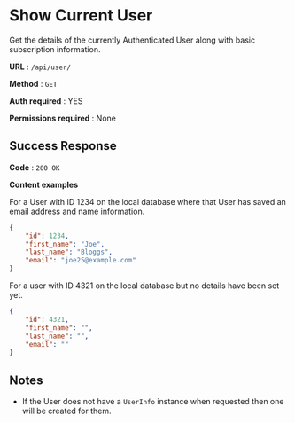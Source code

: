 # Show Current User

Get the details of the currently Authenticated User along with basic
subscription information.

**URL** : `/api/user/`

**Method** : `GET`

**Auth required** : YES

**Permissions required** : None

## Success Response

**Code** : `200 OK`

**Content examples**

For a User with ID 1234 on the local database where that User has saved an
email address and name information.

```json
{
    "id": 1234,
    "first_name": "Joe",
    "last_name": "Bloggs",
    "email": "joe25@example.com"
}
```

For a user with ID 4321 on the local database but no details have been set yet.

```json
{
    "id": 4321,
    "first_name": "",
    "last_name": "",
    "email": ""
}
```

## Notes

* If the User does not have a `UserInfo` instance when requested then one will
  be created for them.